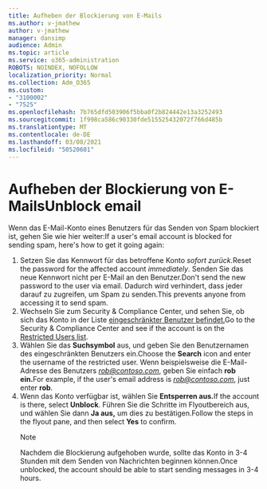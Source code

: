 ```yaml
---
title: Aufheben der Blockierung von E-Mails
ms.author: v-jmathew
author: v-jmathew
manager: dansimp
audience: Admin
ms.topic: article
ms.service: o365-administration
ROBOTS: NOINDEX, NOFOLLOW
localization_priority: Normal
ms.collection: Adm_O365
ms.custom:
- "3100002"
- "7525"
ms.openlocfilehash: 7b765dfd503906f5bba0f2b824442e13a3252493
ms.sourcegitcommit: 1f998ca586c90330fde515525432072f766d485b
ms.translationtype: MT
ms.contentlocale: de-DE
ms.lasthandoff: 03/08/2021
ms.locfileid: "50520601"
---
```

# <a name="unblock-email"></a><span data-ttu-id="c9c67-102">Aufheben der Blockierung von E-Mails</span><span class="sxs-lookup"><span data-stu-id="c9c67-102">Unblock email</span></span>

<span data-ttu-id="c9c67-103">Wenn das E-Mail-Konto eines Benutzers für das Senden von Spam blockiert ist, gehen Sie wie hier weiter:</span><span class="sxs-lookup"><span data-stu-id="c9c67-103">If a user's email account is blocked for sending spam, here's how to get it going again:</span></span>

1. <span data-ttu-id="c9c67-104">Setzen Sie das Kennwort für das betroffene Konto *sofort zurück.*</span><span class="sxs-lookup"><span data-stu-id="c9c67-104">Reset the password for the affected account *immediately*.</span></span> <span data-ttu-id="c9c67-105">Senden Sie das neue Kennwort nicht per E-Mail an den Benutzer.</span><span class="sxs-lookup"><span data-stu-id="c9c67-105">Don't send the new password to the user via email.</span></span> <span data-ttu-id="c9c67-106">Dadurch wird verhindert, dass jeder darauf zu zugreifen, um Spam zu senden.</span><span class="sxs-lookup"><span data-stu-id="c9c67-106">This prevents anyone from accessing it to send spam.</span></span>
2. <span data-ttu-id="c9c67-107">Wechseln Sie zum Security & Compliance Center, und sehen Sie, ob sich das Konto in der Liste [eingeschränkter Benutzer befindet.](https://protection.office.com/#/restrictedusers)</span><span class="sxs-lookup"><span data-stu-id="c9c67-107">Go to the Security & Compliance Center and see if the account is on the [Restricted Users list](https://protection.office.com/#/restrictedusers).</span></span>
3. <span data-ttu-id="c9c67-108">Wählen Sie das **Suchsymbol** aus, und geben Sie den Benutzernamen des eingeschränkten Benutzers ein.</span><span class="sxs-lookup"><span data-stu-id="c9c67-108">Choose the **Search** icon and enter the username of the restricted user.</span></span> <span data-ttu-id="c9c67-109">Wenn beispielsweise die E-Mail-Adresse des Benutzers *rob@contoso.com*, geben Sie einfach **rob ein.**</span><span class="sxs-lookup"><span data-stu-id="c9c67-109">For example, if the user's email address is *rob@contoso.com*, just enter **rob**.</span></span>
4. <span data-ttu-id="c9c67-110">Wenn das Konto verfügbar ist, wählen Sie **Entsperren aus.**</span><span class="sxs-lookup"><span data-stu-id="c9c67-110">If the account is there, select **Unblock**.</span></span> <span data-ttu-id="c9c67-111">Führen Sie die Schritte im Flyoutbereich aus, und wählen Sie dann **Ja aus,** um dies zu bestätigen.</span><span class="sxs-lookup"><span data-stu-id="c9c67-111">Follow the steps in the flyout pane, and then select **Yes** to confirm.</span></span>  
    > [!NOTE]
    > <span data-ttu-id="c9c67-112">Nachdem die Blockierung aufgehoben wurde, sollte das Konto in 3-4 Stunden mit dem Senden von Nachrichten beginnen können.</span><span class="sxs-lookup"><span data-stu-id="c9c67-112">Once unblocked, the account should be able to start sending messages in 3-4 hours.</span></span>
